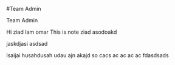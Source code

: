 #Team Admin

Team Admin


Hi ziad Iam omar 
This is note
ziad asodoakd 

 jaskdjasi
asdsad

lsaijai husahdusah udau ajn akajd so
cacs ac ac ac ac
fdasdsads
